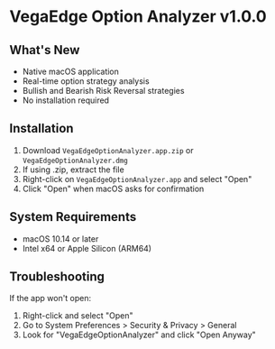 # VegaEdge Option Analyzer v1.0.0

## What's New
- Native macOS application
- Real-time option strategy analysis
- Bullish and Bearish Risk Reversal strategies
- No installation required

## Installation
1. Download `VegaEdgeOptionAnalyzer.app.zip` or `VegaEdgeOptionAnalyzer.dmg`
2. If using .zip, extract the file
3. Right-click on `VegaEdgeOptionAnalyzer.app` and select "Open"
4. Click "Open" when macOS asks for confirmation

## System Requirements
- macOS 10.14 or later
- Intel x64 or Apple Silicon (ARM64)

## Troubleshooting
If the app won't open:
1. Right-click and select "Open"
2. Go to System Preferences > Security & Privacy > General
3. Look for "VegaEdgeOptionAnalyzer" and click "Open Anyway"
